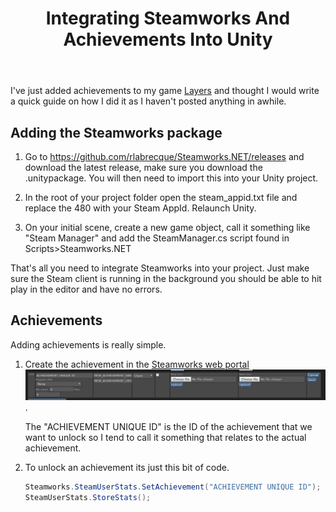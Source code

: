 ﻿---
layout: post
title: Integrating Steamworks And Achievements Into Unity
tags: [unity, tutorial, steam]
comments: true
---

I've just added achievements to my game [Layers](http://store.steampowered.com/app/661330/Layers/) and thought I would write a quick guide on how I did it as I haven't posted anything in awhile.

## Adding the Steamworks package

1. Go to https://github.com/rlabrecque/Steamworks.NET/releases and download the latest release,  make sure you download the .unitypackage. You will then need to import this into your Unity project.

2. In the root of your project folder open the steam_appid.txt file and replace the 480 with your Steam AppId. Relaunch Unity.

3. On your initial scene, create a new game object, call it something like "Steam Manager" and add the SteamManager.cs script found in Scripts>Steamworks.NET

That's all you need to integrate Steamworks into your project. Just make sure the Steam client is running in the background you should be able to hit play in the editor and have no errors.

## Achievements

Adding achievements is really simple.

1. Create the achievement in the [Steamworks web portal](https://partner.steamgames.com/)
   ![Image](../images/newsteamworksachievment.png "Image").

   The "ACHIEVEMENT UNIQUE ID" is the ID of the achievement that we want to unlock so I tend to call it something that relates to the actual achievement.

2. To unlock an achievement its just this bit of code.
   ```cs
   Steamworks.SteamUserStats.SetAchievement("ACHIEVEMENT UNIQUE ID");
   SteamUserStats.StoreStats();
   ```
   